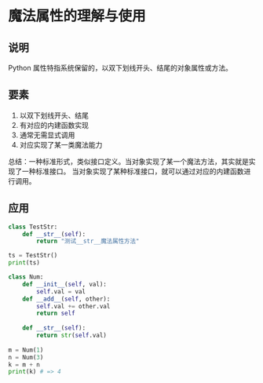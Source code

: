 # 魔法属性的理解与使用

## 说明
Python 属性特指系统保留的，以双下划线开头、结尾的对象属性或方法。

## 要素
1. 以双下划线开头、结尾
1. 有对应的内建函数实现
1. 通常无需显式调用
1. 对应实现了某一类魔法能力

总结：一种标准形式，类似接口定义。当对象实现了某一个魔法方法，其实就是实现了一种标准接口。
当对象实现了某种标准接口，就可以通过对应的内建函数进行调用。

## 应用
```python
class TestStr:
    def __str__(self):
        return "测试__str__魔法属性方法"

ts = TestStr()
print(ts)
```

```python
class Num: 
    def __init__(self, val): 
        self.val = val 
    def __add__(self, other): 
        self.val += other.val 
        return self 
        
    def __str__(self): 
        return str(self.val) 
        
m = Num(1) 
n = Num(3) 
k = m + n 
print(k) # => 4
```
